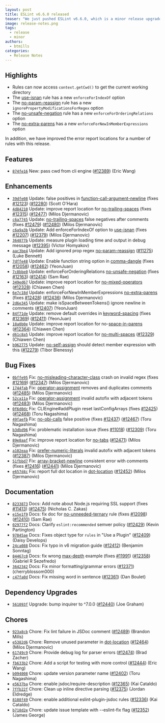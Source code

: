 ```yaml
---
layout: post
title: ESLint v6.6.0 released
teaser: "We just pushed ESLint v6.6.0, which is a minor release upgrade of ESLint. This release adds some new features and fixes several bugs found in the previous release."
image: release-notes.png
tags:
  - release
  - minor
authors:
  - btmills
categories:
  - Release Notes
---
```


## Highlights

* Rules can now access `context.getCwd()` to get the current working directory
* The [use-isnan](/docs/rules/use-isnan) rule has a new `enforceForIndexOf` option
* The [no-param-reassign](/docs/rules/no-param-reassign) rule has a new `ignorePropertyModificationsForRegex` option
* The [no-unsafe-negation](/docs/rules/no-unsafe-negation) rule has a new `enforceForOrderingRelations` option
* The [no-extra-parens](/docs/rules/no-extra-parens) has a new `enforceForNewInMemberExpressions` option

In addition, we have improved the error report locations for a number of rules with this release.

## Features

* [`874fe16`](https://github.com/eslint/eslint/commit/874fe1642a10a0fb937ccccdd4d22343b84f80dc) New: pass cwd from cli engine ([#12389](https://github.com/eslint/eslint/issues/12389)) (Eric Wang)

## Enhancements

* [`39dfe08`](https://github.com/eslint/eslint/commit/39dfe0880fa934e287e8ea1f7b56d5cba8d43765) Update: false positives in [function-call-argument-newline](/docs/rules/function-call-argument-newline) (fixes [#12123](https://github.com/eslint/eslint/issues/12123)) ([#12280](https://github.com/eslint/eslint/issues/12280)) (Scott O'Hara)
* [`4d84210`](https://github.com/eslint/eslint/commit/4d842105c9c82026be668d7425213138903d4d41) Update: improve report location for [no-trailing-spaces](/docs/rules/no-trailing-spaces) (fixes [#12315](https://github.com/eslint/eslint/issues/12315)) ([#12477](https://github.com/eslint/eslint/issues/12477)) (Milos Djermanovic)
* [`c6a7745`](https://github.com/eslint/eslint/commit/c6a7745a1371a85932bfae5fec039d1b6fcfc128) Update: [no-trailing-spaces](/docs/rules/no-trailing-spaces) false negatives after comments (fixes [#12479](https://github.com/eslint/eslint/issues/12479)) ([#12480](https://github.com/eslint/eslint/issues/12480)) (Milos Djermanovic)
* [`c6a9a3b`](https://github.com/eslint/eslint/commit/c6a9a3bc58b69dbf9be9cd09b0283c081ca211e7) Update: Add enforceForIndexOf option to [use-isnan](/docs/rules/use-isnan) (fixes [#12207](https://github.com/eslint/eslint/issues/12207)) ([#12379](https://github.com/eslint/eslint/issues/12379)) (Milos Djermanovic)
* [`364877b`](https://github.com/eslint/eslint/commit/364877b2504e8f7ece04770b93d517e2f27458d0) Update: measure plugin loading time and output in debug message ([#12395](https://github.com/eslint/eslint/issues/12395)) (Victor Homyakov)
* [`aac3be4`](https://github.com/eslint/eslint/commit/aac3be435cccc241781150fcac728df04d086fa8) Update: Add ignored prop regex [no-param-reassign](/docs/rules/no-param-reassign) ([#11275](https://github.com/eslint/eslint/issues/11275)) (Luke Bennett)
* [`7dffe48`](https://github.com/eslint/eslint/commit/7dffe482d646d4e5f94fa87a22f3b5b2e0a4b189) Update: Enable function string option in [comma-dangle](/docs/rules/comma-dangle) (fixes [#12058](https://github.com/eslint/eslint/issues/12058)) ([#12462](https://github.com/eslint/eslint/issues/12462)) (YeonJuan)
* [`7c8bbe0`](https://github.com/eslint/eslint/commit/7c8bbe0391944e1f92e083a04715bf4b3fe6be5d) Update: enforceForOrderingRelations [no-unsafe-negation](/docs/rules/no-unsafe-negation) (fixes [#12163](https://github.com/eslint/eslint/issues/12163)) ([#12414](https://github.com/eslint/eslint/issues/12414)) (Sam Rae)
* [`349ed67`](https://github.com/eslint/eslint/commit/349ed6700e1155384597e1e6035550a96cb8a42d) Update: improve report location for [no-mixed-operators](/docs/rules/no-mixed-operators) ([#12328](https://github.com/eslint/eslint/issues/12328)) (Chiawen Chen)
* [`6e7c18d`](https://github.com/eslint/eslint/commit/6e7c18ddb30b32ee5b2e842cc8258aa7aebb7445) Update: enforceForNewInMemberExpressions [no-extra-parens](/docs/rules/no-extra-parens) (fixes [#12428](https://github.com/eslint/eslint/issues/12428)) ([#12436](https://github.com/eslint/eslint/issues/12436)) (Milos Djermanovic)
* [`2d6e345`](https://github.com/eslint/eslint/commit/2d6e345e3c2626b0f2252f22cfaffdf53ea0871a) Update: make isSpaceBetweenTokens() ignore newline in comments ([#12407](https://github.com/eslint/eslint/issues/12407)) (YeonJuan)
* [`84f71de`](https://github.com/eslint/eslint/commit/84f71de0e686e0fe37b83d6728ce1825caaa44fb) Update: remove default overrides in [keyword-spacing](/docs/rules/keyword-spacing) (fixes [#12369](https://github.com/eslint/eslint/issues/12369)) ([#12411](https://github.com/eslint/eslint/issues/12411)) (YeonJuan)
* [`18a0b0e`](https://github.com/eslint/eslint/commit/18a0b0e3df927428a22b5b5295f9faee4bd57246) Update: improve report location for no-[space-in-parens](/docs/rules/space-in-parens) ([#12364](https://github.com/eslint/eslint/issues/12364)) (Chiawen Chen)
* [`d61c8a5`](https://github.com/eslint/eslint/commit/d61c8a5a75447a36276f2d4f84afb3e1129618da) Update: improve report location for [no-multi-spaces](/docs/rules/no-multi-spaces) ([#12329](https://github.com/eslint/eslint/issues/12329)) (Chiawen Chen)
* [`b962775`](https://github.com/eslint/eslint/commit/b962775b8cb7c90985a5ab63e56744bb2ba79644) Update: [no-self-assign](/docs/rules/no-self-assign) should detect member expression with this ([#12279](https://github.com/eslint/eslint/issues/12279)) (Tibor Blenessy)

## Bug Fixes

* [`0bffe95`](https://github.com/eslint/eslint/commit/0bffe953d2752dd2d3045f2f8771c96b6cee8fc4) Fix: [no-misleading-character-class](/docs/rules/no-misleading-character-class) crash on invalid regex (fixes [#12169](https://github.com/eslint/eslint/issues/12169)) ([#12347](https://github.com/eslint/eslint/issues/12347)) (Milos Djermanovic)
* [`1744fab`](https://github.com/eslint/eslint/commit/1744faba3c93c869f7dbbf0a704d32e2692d6856) Fix: [operator-assignment](/docs/rules/operator-assignment) removes and duplicates comments ([#12485](https://github.com/eslint/eslint/issues/12485)) (Milos Djermanovic)
* [`52ca11a`](https://github.com/eslint/eslint/commit/52ca11a66ab6c2fb5a71d8b9869482f14f98cb9d) Fix: [operator-assignment](/docs/rules/operator-assignment) invalid autofix with adjacent tokens ([#12483](https://github.com/eslint/eslint/issues/12483)) (Milos Djermanovic)
* [`0f6d0dc`](https://github.com/eslint/eslint/commit/0f6d0dcdf5adc30079a7379bbf605a4ef3887a85) Fix: CLIEngine#addPlugin reset lastConfigArrays (fixes [#12425](https://github.com/eslint/eslint/issues/12425)) ([#12468](https://github.com/eslint/eslint/issues/12468)) (Toru Nagashima)
* [`49faefb`](https://github.com/eslint/eslint/commit/49faefbee3fc7daaf2482d9d7d23513d6ffda9e8) Fix: [no-obj-calls](/docs/rules/no-obj-calls) false positive (fixes [#12437](https://github.com/eslint/eslint/issues/12437)) ([#12467](https://github.com/eslint/eslint/issues/12467)) (Toru Nagashima)
* [`b3dbd96`](https://github.com/eslint/eslint/commit/b3dbd9657bbeac6571111a4429b03fc085ba6655) Fix: problematic installation issue (fixes [#11018](https://github.com/eslint/eslint/issues/11018)) ([#12309](https://github.com/eslint/eslint/issues/12309)) (Toru Nagashima)
* [`89e8aaf`](https://github.com/eslint/eslint/commit/89e8aafcc622a4763bed6b9d62f148ef95798f38) Fix: improve report location for [no-tabs](/docs/rules/no-tabs) ([#12471](https://github.com/eslint/eslint/issues/12471)) (Milos Djermanovic)
* [`a102eaa`](https://github.com/eslint/eslint/commit/a102eaa9ac19e1c6d92f79a4033e9048cfb64c0d) Fix: [prefer-numeric-literals](/docs/rules/prefer-numeric-literals) invalid autofix with adjacent tokens ([#12387](https://github.com/eslint/eslint/issues/12387)) (Milos Djermanovic)
* [`51fbbd7`](https://github.com/eslint/eslint/commit/51fbbd78f98f223d17071650f5117d07f60dadc2) Fix: [array-bracket-newline](/docs/rules/array-bracket-newline) consistent error with comments (fixes [#12416](https://github.com/eslint/eslint/issues/12416)) ([#12441](https://github.com/eslint/eslint/issues/12441)) (Milos Djermanovic)
* [`e657d4c`](https://github.com/eslint/eslint/commit/e657d4ccb9f3dd5cacceaaa40ffe24ac29a1349a) Fix: report full dot location in [dot-location](/docs/rules/dot-location) ([#12452](https://github.com/eslint/eslint/issues/12452)) (Milos Djermanovic)

## Documentation

* [`8233873`](https://github.com/eslint/eslint/commit/8233873b8e5facd80ab7b172bff1e896a9c5fd39) Docs: Add note about Node.js requiring SSL support (fixes [#11413](https://github.com/eslint/eslint/issues/11413)) ([#12475](https://github.com/eslint/eslint/issues/12475)) (Nicholas C. Zakas)
* [`e15e1f9`](https://github.com/eslint/eslint/commit/e15e1f933f287d274a726e7f0f0a1dd80f0964af) Docs: fix doc for [no-unneeded-ternary](/docs/rules/no-unneeded-ternary) rule (fixes [#12098](https://github.com/eslint/eslint/issues/12098)) ([#12410](https://github.com/eslint/eslint/issues/12410)) (Sam Rae)
* [`02977f2`](https://github.com/eslint/eslint/commit/02977f25a922dd0b8617c16116bb4364d0f30e94) Docs: Clarify `eslint:recommended` semver policy ([#12429](https://github.com/eslint/eslint/issues/12429)) (Kevin Partington)
* [`97045ae`](https://github.com/eslint/eslint/commit/97045ae0805e6503887eef0b131dcb9e70b6d185) Docs: Fixes object type for `rules` in "Use a Plugin" ([#12409](https://github.com/eslint/eslint/issues/12409)) (Daisy Develops)
* [`24ca088`](https://github.com/eslint/eslint/commit/24ca088fdc901feef8f10b050414fbde64b55c7d) Docs: Fix typo in v6 migration guide ([#12412](https://github.com/eslint/eslint/issues/12412)) (Benjamim Sonntag)
* [`84467c0`](https://github.com/eslint/eslint/commit/84467c07461cc47ee43807ba9014e13700473c5c) Docs: fix wrong [max-depth](/docs/rules/max-depth) example (fixes [#11991](https://github.com/eslint/eslint/issues/11991)) ([#12358](https://github.com/eslint/eslint/issues/12358)) (Gabriel R Sezefredo)
* [`3642342`](https://github.com/eslint/eslint/commit/364234262efabd91fa8bd53161d9d3e1e37e7944) Docs: Fix minor formatting/grammar errors ([#12371](https://github.com/eslint/eslint/issues/12371)) (cherryblossom000)
* [`c47fa0d`](https://github.com/eslint/eslint/commit/c47fa0dfc76211b3b0e5649c63acdd9606ce0eca) Docs: Fix missing word in sentence ([#12361](https://github.com/eslint/eslint/issues/12361)) (Dan Boulet)

## Dependency Upgrades

* [`561093f`](https://github.com/eslint/eslint/commit/561093fc4267a4ae317d63bc9f103020fad88802) Upgrade: bump inquirer to ^7.0.0 ([#12440](https://github.com/eslint/eslint/issues/12440)) (Joe Graham)

## Chores

* [`923a8cb`](https://github.com/eslint/eslint/commit/923a8cb752b8dee1e622c5fd36f3f53288e30602) Chore: Fix lint failure in JSDoc comment ([#12489](https://github.com/eslint/eslint/issues/12489)) (Brandon Mills)
* [`e5382d6`](https://github.com/eslint/eslint/commit/e5382d6e4eb1344f537b6f107535269e9939fcb8) Chore: Remove unused parameter in [dot-location](/docs/rules/dot-location) ([#12464](https://github.com/eslint/eslint/issues/12464)) (Milos Djermanovic)
* [`61749c9`](https://github.com/eslint/eslint/commit/61749c94bd8a2ebcdfb89e0cd48c4a029a945079) Chore: Provide debug log for parser errors ([#12474](https://github.com/eslint/eslint/issues/12474)) (Brad Zacher)
* [`fb633b2`](https://github.com/eslint/eslint/commit/fb633b2bbd0a390b247047524fdd1f612dbab803) Chore: Add a script for testing with more control ([#12444](https://github.com/eslint/eslint/issues/12444)) (Eric Wang)
* [`b094008`](https://github.com/eslint/eslint/commit/b094008fb196dc1de5b4c27b7dbf0bcbb4b7b352) Chore: update version parameter name ([#12402](https://github.com/eslint/eslint/issues/12402)) (Toru Nagashima)
* [`e5637ba`](https://github.com/eslint/eslint/commit/e5637badd42f087d115f81575b832097fe6fe554) Chore: enable jsdoc/require-description ([#12365](https://github.com/eslint/eslint/issues/12365)) (Kai Cataldo)
* [`7ffb22f`](https://github.com/eslint/eslint/commit/7ffb22f61cf1622511a7fe42b5ead7c3b216df5e) Chore: Clean up inline directive parsing ([#12375](https://github.com/eslint/eslint/issues/12375)) (Jordan Eldredge)
* [`8108f49`](https://github.com/eslint/eslint/commit/8108f49f9fa0c2de80b3b66c847551beff585951) Chore: enable additional eslint-plugin-jsdoc rules ([#12336](https://github.com/eslint/eslint/issues/12336)) (Kai Cataldo)
* [`b718d2e`](https://github.com/eslint/eslint/commit/b718d2e6c9fe3fc56aa7cfc68b1a40b5cd8a7c01) Chore: update issue template with --eslint-fix flag ([#12352](https://github.com/eslint/eslint/issues/12352)) (James George)

